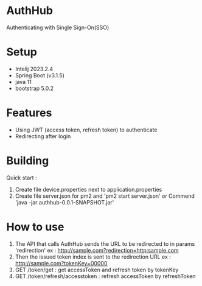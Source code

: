 # AuthHub
Authenticating with Single Sign-On(SSO)

# Setup
- Intelij 2023.2.4
- Spring Boot (v3.1.5)
- java 11
- bootstrap 5.0.2

# Features
- Using JWT (access token, refresh token) to authenticate
- Redirecting after login

# Building
Quick start : 
1. Create file device.properties next to application.properties 
2. Create file server.json for pm2 and 'pm2 start server.json' or Commend 'java -jar authhub-0.0.1-SNAPSHOT.jar'

# How to use
1. The API that calls AuthHub sends the URL to be redirected to in params 'redirection'
ex : http://sample.com?redirection=http:sample.com
2. Then the issued token index is sent to the redirection URL 
ex : http://sample.com?tokenKey=00000
3. GET /token/get : get accessToken and refresh token by tokenKey
4. GET /token/refresh/accesstoken : refresh accessToken by refreshToken
